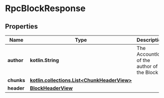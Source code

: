 
# RpcBlockResponse

## Properties
| Name | Type | Description | Notes |
| ------------ | ------------- | ------------- | ------------- |
| **author** | **kotlin.String** | The AccountId of the author of the Block |  |
| **chunks** | [**kotlin.collections.List&lt;ChunkHeaderView&gt;**](ChunkHeaderView.md) |  |  |
| **header** | [**BlockHeaderView**](BlockHeaderView.md) |  |  |



